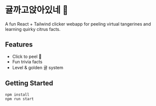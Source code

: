 # 귤까고앉아있네 🍊

A fun React + Tailwind clicker webapp for peeling virtual tangerines and learning quirky citrus facts.

## Features
- Click to peel 🍊
- Fun trivia facts
- Level & golden 귤 system

## Getting Started

```bash
npm install
npm run start

